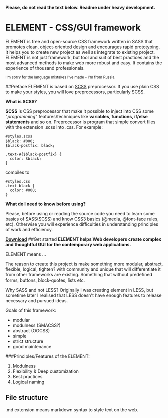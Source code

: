**Please, do not read the text below. Readme under heavy development.**

# ELEMENT - CSS/GUI framework
ELEMENT is free and open-source CSS framework written in SASS that promotes clean, object-oriented design and encourages rapid prototyping. It helps you to create new project as well as integrate to existing project. ELEMENT is not just framework, but tool and suit of best practices and the most advanced methods to make web more robust and easy. It contains the experience of thousand professionals.

<sub>I'm sorry for the language mistakes I've made - I'm from Russia.</sub>

##Preface
ELEMENT is based on [SCSS](sass-lang.com) preprocessor. If you use plain CSS to make your styles, you will love preprocessors, particularly SCSS.

**What is SCSS?**

**SCSS** is CSS preprocessor that make it possible to inject into CSS some "*programming*" features/techniques like  **variables, functions, if/else statements** and so on. Preprocessor is program that simple convert files with the extension .scss into .css. For example: 
```
#styles.scss
$black: #000;
$black-postfix: black;

.text-#{$black-postfix} {
  color: $black;
}
``` 
compiles to
```
#styles.css
.text-black {
  color: #000;
}
```


**What do I need to know before using?**

Please, before using or reading the source code you need to learn some basics of SASS(SCSS) and know CSS3 basics (@media, @font-face rules, etc). 
Otherwise you will experience difficulties in understanding principles of work and efficiency.

**[Download](https://github.com/kalopsia/element/archive/master.zip)**
##Get started
**ELEMENT helps Web developers create complex and thoughtful GUI for the contemporary web applications.**

ELEMENT means ...

The reason to create this project is make something more modular, abstract, flexible, logical, tighten? with community and unique that will differentiate it from other frameworks are existing. Something that without predefined forms, buttons, block-quotes, lists etc.

Why SASS and not LESS? Originally I was creating element in LESS, but sometime later I realised that LESS doesn't have enough features to release necessary and pursued ideas.

Goals of this framework:
- modular
- modulness (SMACSS?)
- abstract (OOCSS)
- simple
- strict structure
- good maintenance

###Principles/Features of the ELEMENT:
1. Modulness
2. Flexibility & Deep customization
3. Best practices
4. Logical naming

## File structure
.md extension means markdown syntax to style text on the web.

